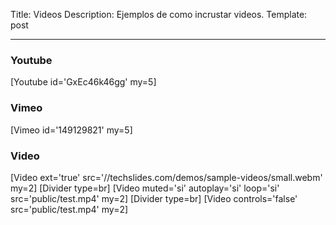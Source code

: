 Title: Videos
Description: Ejemplos de como incrustar videos.
Template: post

----

### Youtube

[Youtube id='GxEc46k46gg' my=5]

### Vimeo

[Vimeo id='149129821' my=5]


### Video

[Video ext='true' src='//techslides.com/demos/sample-videos/small.webm' my=2]
[Divider type=br]
[Video muted='si' autoplay='si' loop='si' src='public/test.mp4' my=2]
[Divider type=br]
[Video controls='false' src='public/test.mp4' my=2]
